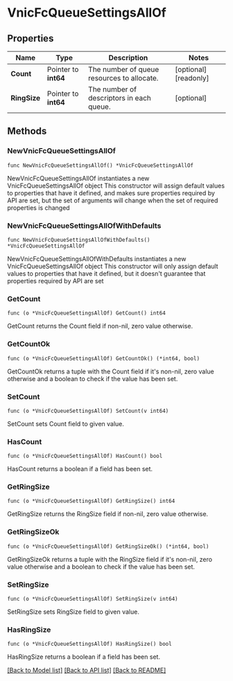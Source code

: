 # VnicFcQueueSettingsAllOf

## Properties

Name | Type | Description | Notes
------------ | ------------- | ------------- | -------------
**Count** | Pointer to **int64** | The number of queue resources to allocate. | [optional] [readonly] 
**RingSize** | Pointer to **int64** | The number of descriptors in each queue. | [optional] 

## Methods

### NewVnicFcQueueSettingsAllOf

`func NewVnicFcQueueSettingsAllOf() *VnicFcQueueSettingsAllOf`

NewVnicFcQueueSettingsAllOf instantiates a new VnicFcQueueSettingsAllOf object
This constructor will assign default values to properties that have it defined,
and makes sure properties required by API are set, but the set of arguments
will change when the set of required properties is changed

### NewVnicFcQueueSettingsAllOfWithDefaults

`func NewVnicFcQueueSettingsAllOfWithDefaults() *VnicFcQueueSettingsAllOf`

NewVnicFcQueueSettingsAllOfWithDefaults instantiates a new VnicFcQueueSettingsAllOf object
This constructor will only assign default values to properties that have it defined,
but it doesn't guarantee that properties required by API are set

### GetCount

`func (o *VnicFcQueueSettingsAllOf) GetCount() int64`

GetCount returns the Count field if non-nil, zero value otherwise.

### GetCountOk

`func (o *VnicFcQueueSettingsAllOf) GetCountOk() (*int64, bool)`

GetCountOk returns a tuple with the Count field if it's non-nil, zero value otherwise
and a boolean to check if the value has been set.

### SetCount

`func (o *VnicFcQueueSettingsAllOf) SetCount(v int64)`

SetCount sets Count field to given value.

### HasCount

`func (o *VnicFcQueueSettingsAllOf) HasCount() bool`

HasCount returns a boolean if a field has been set.

### GetRingSize

`func (o *VnicFcQueueSettingsAllOf) GetRingSize() int64`

GetRingSize returns the RingSize field if non-nil, zero value otherwise.

### GetRingSizeOk

`func (o *VnicFcQueueSettingsAllOf) GetRingSizeOk() (*int64, bool)`

GetRingSizeOk returns a tuple with the RingSize field if it's non-nil, zero value otherwise
and a boolean to check if the value has been set.

### SetRingSize

`func (o *VnicFcQueueSettingsAllOf) SetRingSize(v int64)`

SetRingSize sets RingSize field to given value.

### HasRingSize

`func (o *VnicFcQueueSettingsAllOf) HasRingSize() bool`

HasRingSize returns a boolean if a field has been set.


[[Back to Model list]](../README.md#documentation-for-models) [[Back to API list]](../README.md#documentation-for-api-endpoints) [[Back to README]](../README.md)


